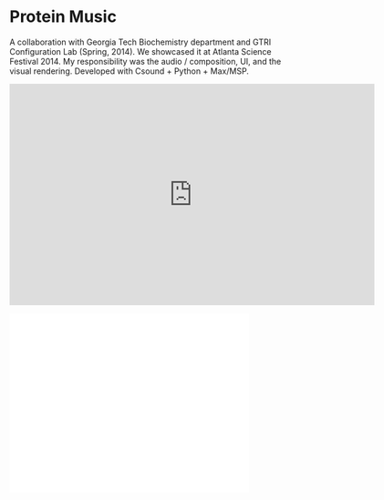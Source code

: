 # Protein Music

<p>A collaboration with Georgia Tech Biochemistry department and GTRI Configuration Lab (Spring, 2014). We showcased it at Atlanta Science Festival 2014. My responsibility was the audio / composition, UI, and the visual rendering. Developed with Csound + Python + Max/MSP.</p>

<iframe title="vimeo-player" src="https://player.vimeo.com/video/91252186" width="640" height="389" frameborder="0" allowfullscreen></iframe>

<p><iframe width="420" height="315" src="//www.youtube.com/embed/hcs3YZS_RHY" frameborder="0" allowfullscreen></iframe></p>